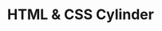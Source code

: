 ---
layout: works_entry
title: HTML & CSS Cylinder
categories: [work]
external_link: http://jefff.co/test/html-css-cylinder/
---